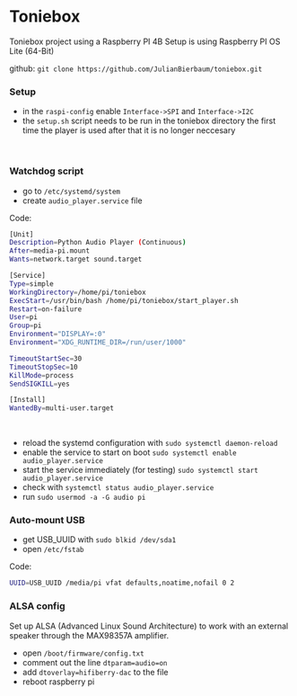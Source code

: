 # **Toniebox**
Toniebox project using a Raspberry PI 4B
Setup is using Raspberry PI OS Lite (64-Bit)

github:
```git clone https://github.com/JulianBierbaum/toniebox.git```

### Setup
- in the ```raspi-config``` enable ```Interface->SPI``` and ```Interface->I2C```
- the `setup.sh` script needs to be run in the toniebox directory the first time the player is used after that it is no longer neccesary

<br> 

### Watchdog script
- go to ```/etc/systemd/system```
- create ```audio_player.service``` file

Code:
```sh
[Unit]
Description=Python Audio Player (Continuous)
After=media-pi.mount
Wants=network.target sound.target

[Service]
Type=simple
WorkingDirectory=/home/pi/toniebox
ExecStart=/usr/bin/bash /home/pi/toniebox/start_player.sh
Restart=on-failure
User=pi
Group=pi
Environment="DISPLAY=:0"
Environment="XDG_RUNTIME_DIR=/run/user/1000"

TimeoutStartSec=30
TimeoutStopSec=10
KillMode=process
SendSIGKILL=yes

[Install]
WantedBy=multi-user.target
```

<br>

- reload the systemd configuration with ```sudo systemctl daemon-reload```
- enable the service to start on boot ```sudo systemctl enable audio_player.service```
- start the service immediately (for testing) ```sudo systemctl start audio_player.service```
- check with ```systemctl status audio_player.service```
- run ```sudo usermod -a -G audio pi```


### Auto-mount USB

- get USB_UUID with ```sudo blkid /dev/sda1```
- open ```/etc/fstab```

Code:
``````bash
UUID=USB_UUID /media/pi vfat defaults,noatime,nofail 0 2
``````

### ALSA config
Set up ALSA (Advanced Linux Sound Architecture) to work with an external speaker through the MAX98357A amplifier.

- open `/boot/firmware/config.txt`
- comment out the line `dtparam=audio=on`
- add `dtoverlay=hifiberry-dac` to the file
- reboot raspberry pi

